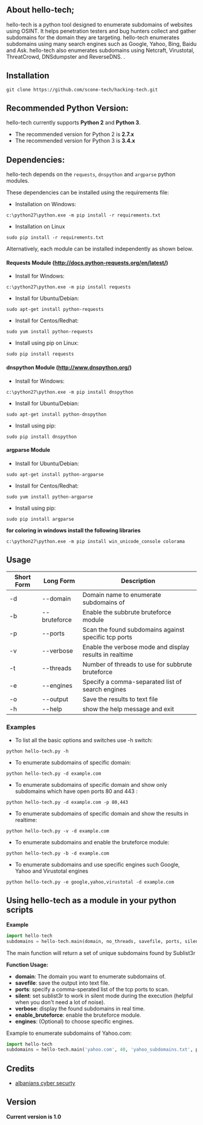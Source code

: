 ## About hello-tech;

hello-tech is a python tool designed to enumerate subdomains of websites using OSINT. It helps penetration testers and bug hunters collect and gather subdomains for the domain they are targeting. hello-tech enumerates subdomains using many search engines such as Google, Yahoo, Bing, Baidu and Ask. hello-tech also enumerates subdomains using Netcraft, Virustotal, ThreatCrowd, DNSdumpster and ReverseDNS.
.


## Installation

```
git clone https://github.com/scone-tech/hacking-tech.git
```

## Recommended Python Version:

hello-tech currently supports **Python 2** and **Python 3**.

* The recommended version for Python 2 is **2.7.x**
* The recommended version for Python 3 is **3.4.x**

## Dependencies:

hello-tech depends on the `requests`, `dnspython` and `argparse` python modules.

These dependencies can be installed using the requirements file:

- Installation on Windows:
```
c:\python27\python.exe -m pip install -r requirements.txt
```
- Installation on Linux
```
sudo pip install -r requirements.txt
```

Alternatively, each module can be installed independently as shown below.

#### Requests Module (http://docs.python-requests.org/en/latest/)

- Install for Windows:
```
c:\python27\python.exe -m pip install requests
```

- Install for Ubuntu/Debian:
```
sudo apt-get install python-requests
```

- Install for Centos/Redhat:
```
sudo yum install python-requests
```

- Install using pip on Linux:
```
sudo pip install requests
```

#### dnspython Module (http://www.dnspython.org/)

- Install for Windows:
```
c:\python27\python.exe -m pip install dnspython
```

- Install for Ubuntu/Debian:
```
sudo apt-get install python-dnspython
```

- Install using pip:
```
sudo pip install dnspython
```

#### argparse Module

- Install for Ubuntu/Debian:
```
sudo apt-get install python-argparse
```

- Install for Centos/Redhat:
```
sudo yum install python-argparse
``` 

- Install using pip:
```
sudo pip install argparse
```

**for coloring in windows install the following libraries**
```
c:\python27\python.exe -m pip install win_unicode_console colorama
```

## Usage

Short Form    | Long Form     | Description
------------- | ------------- |-------------
-d            | --domain      | Domain name to enumerate subdomains of
-b            | --bruteforce  | Enable the subbrute bruteforce module
-p            | --ports       | Scan the found subdomains against specific tcp ports
-v            | --verbose     | Enable the verbose mode and display results in realtime
-t            | --threads     | Number of threads to use for subbrute bruteforce
-e            | --engines     | Specify a comma-separated list of search engines
-o            | --output      | Save the results to text file
-h            | --help        | show the help message and exit

### Examples

* To list all the basic options and switches use -h switch:

```python hello-tech.py -h```

* To enumerate subdomains of specific domain:

``python hello-tech.py -d example.com``

* To enumerate subdomains of specific domain and show only subdomains which have open ports 80 and 443 :

``python hello-tech.py -d example.com -p 80,443``

* To enumerate subdomains of specific domain and show the results in realtime:

``python hello-tech.py -v -d example.com``

* To enumerate subdomains and enable the bruteforce module:

``python hello-tech.py -b -d example.com``

* To enumerate subdomains and use specific engines such Google, Yahoo and Virustotal engines

``python hello-tech.py -e google,yahoo,virustotal -d example.com``

## Using hello-tech  as a module in your python scripts

**Example**

```python
import hello-tech 
subdomains = hello-tech.main(domain, no_threads, savefile, ports, silent, verbose, enable_bruteforce, engines)
```
The main function will return a set of unique subdomains found by Sublist3r

**Function Usage:**
* **domain**: The domain you want to enumerate subdomains of.
* **savefile**: save the output into text file.
* **ports**: specify a comma-sperated list of the tcp ports to scan.
* **silent**: set sublist3r to work in silent mode during the execution (helpful when you don't need a lot of noise).
* **verbose**: display the found subdomains in real time.
* **enable_bruteforce**: enable the bruteforce module.
* **engines**: (Optional) to choose specific engines.

Example to enumerate subdomains of Yahoo.com:
```python
import hello-tech 
subdomains = hello-tech.main('yahoo.com', 40, 'yahoo_subdomains.txt', ports= None, silent=False, verbose= False, enable_bruteforce= False, engines=None)
```



## Credits

* [albanians cyber securty](https://instagram.com/hello_tech)  

## Version
**Current version is 1.0**
